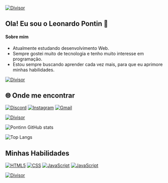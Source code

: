 [![Divisor](https://camo.githubusercontent.com/3af5c1b5dcff2d60f53022b2f25f484db643fb61e42cf8e60e9a4dc7b28729a2/68747470733a2f2f7777772e616e696d61746564696d616765732e6f72672f646174612f6d656469612f3536322f616e696d617465642d6c696e652d696d6167652d303432392e676966)](https://camo.githubusercontent.com/3af5c1b5dcff2d60f53022b2f25f484db643fb61e42cf8e60e9a4dc7b28729a2/68747470733a2f2f7777772e616e696d61746564696d616765732e6f72672f646174612f6d656469612f3536322f616e696d617465642d6c696e652d696d6167652d303432392e676966)
## Ola! Eu sou o Leonardo Pontin 👋

#### Sobre mim
<div>
<ul>
    <li> Atualmente estudando desenvolvimento Web.</li>
    <li> Sempre gostei muito de tecnologia e tenho muito interesse em programação.</li>
    <li> Estou sempre buscando aprender cada vez mais, para que eu aprimore minhas habilidades.</li>
</ul>
</div>

[![Divisor](https://camo.githubusercontent.com/3af5c1b5dcff2d60f53022b2f25f484db643fb61e42cf8e60e9a4dc7b28729a2/68747470733a2f2f7777772e616e696d61746564696d616765732e6f72672f646174612f6d656469612f3536322f616e696d617465642d6c696e652d696d6167652d303432392e676966)](https://camo.githubusercontent.com/3af5c1b5dcff2d60f53022b2f25f484db643fb61e42cf8e60e9a4dc7b28729a2/68747470733a2f2f7777772e616e696d61746564696d616765732e6f72672f646174612f6d656469612f3536322f616e696d617465642d6c696e652d696d6167652d303432392e676966)

## 🌐 Onde me encontrar


[![Discord](https://img.shields.io/badge/Discord-7289DA?style=for-the-badge&logo=discord&logoColor=white)](https://discord.com/users/333362643572359172)
[![Instagram](https://img.shields.io/badge/Instagram-E4405F?style=for-the-badge&logo=instagram&logoColor=white)](https://www.instagram.com/pontin.leo/)
[![Gmail](https://img.shields.io/badge/Gmail-D14836?style=for-the-badge&logo=gmail&logoColor=white)](leo.pontin2@gmail.com)

[![Divisor](https://camo.githubusercontent.com/0953ee0ac701354fb28479c3fa7125a9abf19d6d6336991574863cdc2559cf42/68747470733a2f2f7777772e616e696d61746564696d616765732e6f72672f646174612f6d656469612f3536322f616e696d617465642d6c696e652d696d6167652d303138342e676966)]()

![Pontinn GitHub stats](https://github-readme-stats.vercel.app/api?username=Pontinn&show_icons=true&theme=dark)

![Top Langs](https://github-readme-stats.vercel.app/api/top-langs/?username=Pontinn&layout=compact&theme=dark   )

## Minhas Habilidades

[![HTML5](https://img.shields.io/badge/HTML5-E34F26?style=for-the-badge&logo=html5&logoColor=white)]()
[![CSS](https://img.shields.io/badge/CSS3-1572B6?style=for-the-badge&logo=css3&logoColor=white)]()
[![JavaScript](https://img.shields.io/badge/JavaScript-F7DF1E?style=for-the-badge&logo=javascript&logoColor=black)]()
[![JavaScript](https://img.shields.io/badge/Bootstrap-563D7C?style=for-the-badge&logo=bootstrap&logoColor=white)]()



[![Divisor](https://camo.githubusercontent.com/0953ee0ac701354fb28479c3fa7125a9abf19d6d6336991574863cdc2559cf42/68747470733a2f2f7777772e616e696d61746564696d616765732e6f72672f646174612f6d656469612f3536322f616e696d617465642d6c696e652d696d6167652d303138342e676966)]()
